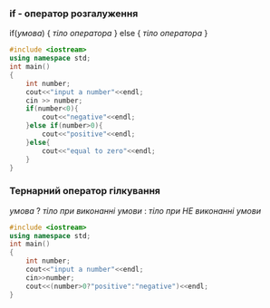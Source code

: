 
### if - оператор розгалуження

if(*умова*)
{
	*тіло оператора*
}
else
{
	*тіло оператора*
}
```c++
#include <iostream>
using namespace std;
int main()
{
	int number;
	cout<<"input a number"<<endl;
	cin >> number;
	if(number<0){
		cout<<"negative"<<endl;
	}else if(number>0){
		cout<<"positive"<<endl;
	}else{
		cout<<"equal to zero"<<endl;
	}
}
```

### Тернарний оператор гілкування
*умова* ? *тіло при виконанні умови* : *тіло при НЕ виконанні умови*

```c++
#include <iostream>
using namespace std;
int main()
{
	int number;
	cout<<"input a number"<<endl;
	cin>>number;
	cout<<(number>0?"positive":"negative")<<endl;
}
```
